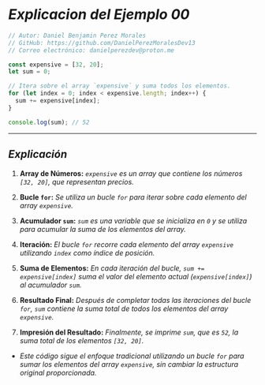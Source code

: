 <!-- Autor: Daniel Benjamin Perez Morales -->
<!-- GitHub: https://github.com/DanielPerezMoralesDev13 -->
<!-- Correo electrónico: danielperezdev@proton.me -->

# ***Explicacion del Ejemplo 00***

```javascript
// Autor: Daniel Benjamin Perez Morales
// GitHub: https://github.com/DanielPerezMoralesDev13
// Correo electrónico: danielperezdev@proton.me

const expensive = [32, 20];
let sum = 0;

// Itera sobre el array `expensive` y suma todos los elementos.
for (let index = 0; index < expensive.length; index++) {
  sum += expensive[index];
}

console.log(sum); // 52
```

---

## ***Explicación***

1. **Array de Números:** *`expensive` es un array que contiene los números `[32, 20]`, que representan precios.*

2. **Bucle `for`:** *Se utiliza un bucle `for` para iterar sobre cada elemento del array `expensive`.*

3. **Acumulador `sum`:** *`sum` es una variable que se inicializa en `0` y se utiliza para acumular la suma de los elementos del array.*

4. **Iteración:** *El bucle `for` recorre cada elemento del array `expensive` utilizando `index` como índice de posición.*

5. **Suma de Elementos:** *En cada iteración del bucle, `sum += expensive[index]` suma el valor del elemento actual (`expensive[index]`) al acumulador `sum`.*

6. **Resultado Final:** *Después de completar todas las iteraciones del bucle `for`, `sum` contiene la suma total de todos los elementos del array `expensive`.*

7. **Impresión del Resultado:** *Finalmente, se imprime `sum`, que es `52`, la suma total de los elementos `[32, 20]`.*

- *Este código sigue el enfoque tradicional utilizando un bucle `for` para sumar los elementos del array `expensive`, sin cambiar la estructura original proporcionada.*
